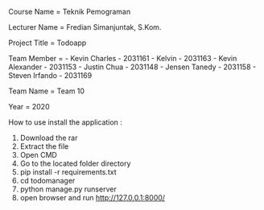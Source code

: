 Course Name = Teknik Pemograman

Lecturer Name = Fredian Simanjuntak, S.Kom.

Project Title = Todoapp

Team Member = - Kevin Charles - 2031161
              - Kelvin - 2031163
              - Kevin Alexander - 2031153
              - Justin Chua - 2031148
              - Jensen Tanedy - 2031158
              - Steven Irfando - 2031169
              
 Team Name = Team 10
 
 Year = 2020



How to use install the application :
1. Download the rar
2. Extract the file
3. Open CMD
4. Go to the located folder directory
5. pip install -r requirements.txt
6. cd todomanager
7. python manage.py runserver
8. open browser and run http://127.0.0.1:8000/
